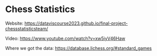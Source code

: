 # Chess Statistics
Website:
https://dataviscourse2023.github.io/final-project-chessstatisticsteam/

Video:
https://www.youtube.com/watch?v=xw5iyV46Haw

Where we got the data: 
https://database.lichess.org/#standard_games
